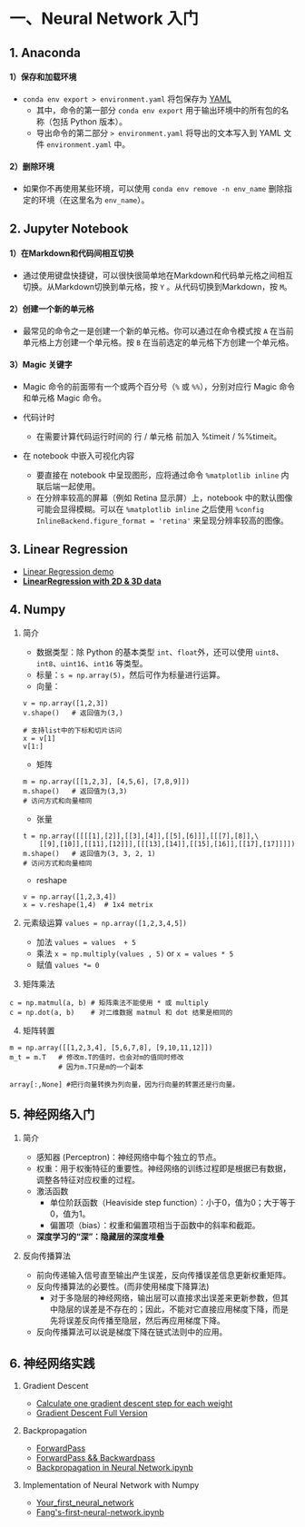 # 一、Neural Network 入门
## 1. Anaconda
#### 1）保存和加载环境
- `conda env export > environment.yaml` 将包保存为 [YAML](http://www.yaml.org/)
	- 其中，命令的第一部分 `conda env export` 用于输出环境中的所有包的名称（包括 Python 版本）。
	- 导出命令的第二部分 `> environment.yaml` 将导出的文本写入到 YAML 文件 `environment.yaml` 中。

#### 2）删除环境

- 如果你不再使用某些环境，可以使用 `conda env remove -n env_name` 删除指定的环境（在这里名为 `env_name`）。


## 2. Jupyter Notebook

#### 1）在Markdown和代码间相互切换

- 通过使用键盘快捷键，可以很快很简单地在Markdown和代码单元格之间相互切换。从Markdown切换到单元格，按 `Y` 。从代码切换到Markdown，按 `M`。

#### 2）创建一个新的单元格

- 最常见的命令之一是创建一个新的单元格。你可以通过在命令模式按 `A` 在当前单元格上方创建一个单元格。按 `B` 在当前选定的单元格下方创建一个单元格。

#### 3）Magic 关键字

- Magic 命令的前面带有一个或两个百分号（`%` 或 `%%`），分别对应行 Magic 命令和单元格 Magic 命令。

- 代码计时

	- 在需要计算代码运行时间的 行 / 单元格 前加入 %timeit / %%timeit。

- 在 notebook 中嵌入可视化内容

	- 要直接在 notebook 中呈现图形，应将通过命令 `%matplotlib inline` 内联后端一起使用。
	- 在分辨率较高的屏幕（例如 Retina 显示屏）上，notebook 中的默认图像可能会显得模糊。可以在 `%matplotlib inline` 之后使用 `%config InlineBackend.figure_format = 'retina'` 来呈现分辨率较高的图像。

## 3. Linear Regression
- [Linear Regression demo](https://github.com/Coder-AndyLee/Deep-Learning/blob/master/DeepLearning%20-%20Udacity/code/LinearRegression/LinearRegression.ipynb)
- [**LinearRegression with 2D & 3D data**](https://github.com/Coder-AndyLee/Deep-Learning/blob/master/DeepLearning%20-%20Udacity/code/LinearRegression/LinearRegression%20with%202D%20%26%203D%20data.ipynb)

## 4. Numpy
1. 简介 
	- 数据类型：除 Python 的基本类型 `int`、`float`外，还可以使用 `uint8`、`int8`、`uint16`、`int16` 等类型。
	- 标量：`s = np.array(5)`，然后可作为标量进行运算。
	- 向量：
	```
	v = np.array([1,2,3])
	v.shape()	# 返回值为(3,)

	# 支持list中的下标和切片访问
	x = v[1]
	v[1:]
	```

	- 矩阵
	```
	m = np.array([[1,2,3], [4,5,6], [7,8,9]])
	m.shape()	# 返回值为(3,3)
	# 访问方式和向量相同
	```

	- 张量
	```
	t = np.array([[[[1],[2]],[[3],[4]],[[5],[6]]],[[[7],[8]],\
	    [[9],[10]],[[11],[12]]],[[[13],[14]],[[15],[16]],[[17],[17]]]])
	m.shape()	# 返回值为(3, 3, 2, 1)
	# 访问方式和向量相同
	```

	- reshape
	```
	v = np.array([1,2,3,4])
	x = v.reshape(1,4)	# 1x4 metrix
	```

2. 元素级运算
`values = np.array([1,2,3,4,5])`
	- 加法
	`values = values  + 5`
	- 乘法
	`x = np.multiply(values , 5)` or `x = values * 5`
	- 赋值
	`values *= 0`

3. 矩阵乘法
```
c = np.matmul(a, b)	# 矩阵乘法不能使用 * 或 multiply
c = np.dot(a, b)	# 对二维数据 matmul 和 dot 结果是相同的
```
4. 矩阵转置
```
m = np.array([[1,2,3,4], [5,6,7,8], [9,10,11,12]])
m_t = m.T	# 修改m.T的值时，也会对m的值同时修改
			# 因为m.T只是m的一个副本

array[:,None] #把行向量转换为列向量，因为行向量的转置还是行向量。
```
## 5. 神经网络入门
1. 简介
	- 感知器 (Perceptron)：神经网络中每个独立的节点。
	- 权重：用于权衡特征的重要性。神经网络的训练过程即是根据已有数据，调整各特征对应权重的过程。
	- 激活函数
		- 单位阶跃函数（Heaviside step function）：小于0，值为0；大于等于0，值为1。
		- 偏置项（bias）：权重和偏置项相当于函数中的斜率和截距。
	- **深度学习的“深”：隐藏层的深度堆叠**  
  
  
2. 反向传播算法
	- 前向传递输入信号直至输出产生误差，反向传播误差信息更新权重矩阵。
	- 反向传播算法的必要性。(而非使用梯度下降算法)
		- 对于多隐层的神经网络，输出层可以直接求出误差来更新参数，但其中隐层的误差是不存在的；因此，不能对它直接应用梯度下降，而是先将误差反向传播至隐层，然后再应用梯度下降。
	- 反向传播算法可以说是梯度下降在链式法则中的应用。  
  

## 6. 神经网络实践

1. Gradient Descent
	- [Calculate one gradient descent step for each weight](https://github.com/Coder-AndyLee/Deep-Learning/blob/master/DeepLearning%20-%20Udacity/code/GradientDescent/GradientDescent%20-%20Once.ipynb)
	- [Gradient Descent Full Version](https://github.com/Coder-AndyLee/Deep-Learning/blob/master/DeepLearning%20-%20Udacity/code/GradientDescent/GradientDescent.ipynb)

2. Backpropagation
	- [ForwardPass](https://github.com/Coder-AndyLee/Deep-Learning/blob/master/DeepLearning%20-%20Udacity/code/Backpropagation/ForwardPass.ipynb "ForwardPass.ipynb")
	- [ForwardPass && Backwardpass](https://github.com/Coder-AndyLee/Deep-Learning/blob/master/DeepLearning%20-%20Udacity/code/Backpropagation/ForwardPass%20%26%26%20Backwardpass.ipynb "ForwardPass && Backwardpass.ipynb")
	- [Backpropagation in Neural Network.ipynb](https://github.com/Coder-AndyLee/Deep-Learning/blob/master/DeepLearning%20-%20Udacity/code/Backpropagation/BP%20in%20NN.ipynb "BP in NN.ipynb")

3. Implementation of Neural Network with Numpy
	- [Your_first_neural_network](https://github.com/Coder-AndyLee/Deep-Learning/blob/master/DeepLearning%20-%20Udacity/code/first-neural-network/Your_first_neural_network.ipynb "Your_first_neural_network.ipynb")
	- [Fang's-first-neural-network.ipynb](https://github.com/Coder-AndyLee/Deep-Learning/blob/master/DeepLearning%20-%20Udacity/code/first-neural-network/dlnd-your-first-neural-network.ipynb "dlnd-your-first-neural-network.ipynb")

